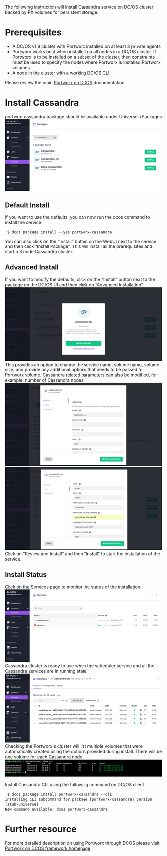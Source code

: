 
The following instruction will install Cassandra service on DC/OS cluster backed by PX volumes for persistent storage.


# Prerequisites

- A DC/OS v1.9 cluster with Portworx installed on at least 3 private agents
- Portworx works best when installed on all nodes in a DC/OS cluster.  If Portworx is to be installed on a subset of the cluster, then constraints must be used to specify the nodes where Portworx is installed
Portworx volumes.
- A node in the cluster with a working DC/OS CLI.

Please review the main [Portworx on DCOS](https://docs.portworx.com/scheduler/mesosphere-dcos/) documentation.

# Install Cassandra

portwox-cassandra package should be available under Universe->Packages
![Cassandra Package List](img/Cassandra-install-01.png)
## Default Install
If you want to use the defaults, you can now run the dcos command to install the service
```
 $ dcos package install --yes portworx-cassandra
```
You can also click on the  “Install” button on the WebUI next to the service and then click “Install Package”.
This will install all the prerequisites and start a 3 node Cassandra cluster.

## Advanced Install
If you want to modify the defaults, click on the “Install” button next to the package on the DC/OS UI and then click on
“Advanced Installation”
![Cassandra Install Options](img/Cassandra-install-02.png)
This provides an option to change the service name, volume name, volume size, and provide any additional options that needs to be passed to Portworx volume.
Cassandra related parameters can also be modified, for example: number of Cassandra nodes.
![Cassandra Install Options](img/cassandra-install-03.png)
![Cassandra Portworx Options](img/Cassandra-install-04.png)
Click on “Review and Install” and then “Install” to start the installation of the service.
## Install Status
Click on the Services page to monitor the status of the installation.
![Cassandra Service Status](img/Cassandra-service-01.png)
Cassandra cluster is ready to use when the scheduler service and all the Cassandra services are in running state.
![Cassandra Install Complete](img/Cassandra-service-02.png)
Checking the Portworx's cluster will list multiple volumes that were automatically created using the options provided during install.
There will be one volume for each Cassandra node
![Cassandra Portworx Volume](img/Cassandra-volume-01.png)

Install Cassandra CLI using the following command on DC/OS client
```
 $ dcos package install portworx-cassandra --cli
Installing CLI subcommand for package [portworx-cassandra] version [stub-universe]
New command available: dcos portworx-cassandra
```
# Further resource

For more detailed description on using Portworx through DCOS please visit  [Portworx on DCOS framework homepage](https://docs.portworx.com/scheduler/mesosphere-dcos)

